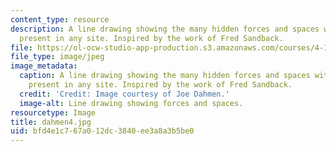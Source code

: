 ```yaml
---
content_type: resource
description: A line drawing showing the many hidden forces and spaces within spaces
  present in any site. Inspired by the work of Fred Sandback.
file: https://ol-ocw-studio-app-production.s3.amazonaws.com/courses/4-155b-architectural-design-level-iii-a-student-center-for-mit-fall-2004/bfd4e1c767a012dc3840ee3a8a3b5be0_dahmen4.jpg
file_type: image/jpeg
image_metadata:
  caption: A line drawing showing the many hidden forces and spaces within spaces
    present in any site. Inspired by the work of Fred Sandback.
  credit: 'Credit: Image courtesy of Joe Dahmen.'
  image-alt: Line drawing showing forces and spaces.
resourcetype: Image
title: dahmen4.jpg
uid: bfd4e1c7-67a0-12dc-3840-ee3a8a3b5be0
---
```

